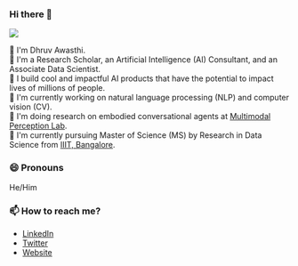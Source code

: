 ### Hi there 👋
![](https://komarev.com/ghpvc/?username=DhruvAwasthi&style=flat&label=PROFILE+VIEWS)  
  
🔭 I'm Dhruv Awasthi.  
🔭 I'm a Research Scholar, an Artificial Intelligence (AI) Consultant, and an Associate Data Scientist.   
🔭 I build cool and impactful AI products that have the potential to impact lives of millions of people.   
🔭 I'm currently working on natural language processing (NLP) and computer vision (CV).  
🔭 I'm doing research on embodied conversational agents at [Multimodal Perception Lab](http://mpl.iiitb.ac.in/).    
🔭 I'm currently pursuing Master of Science (MS) by Research in Data Science from [IIIT, Bangalore](https://www.iiitb.ac.in/).   


<!--
**DhruvAwasthi/DhruvAwasthi** is a ✨ _special_ ✨ repository because its `README.md` (this file) appears on your GitHub profile.

Here are some ideas to get you started:

- 🔭 I’m currently working on natural language processing, and computer vision.
- 🌱 I’m currently learning 
- 👯 I’m looking to collaborate on ...
- 🤔 I’m looking for help with ...
- 💬 Ask me about ...
- 📫 How to reach me: ...
- 😄 Pronouns: ...
- ⚡ Fun fact: ...
-->

### 😄 Pronouns
He/Him

### 📫 How to reach me?
- [LinkedIn](https://www.linkedin.com/in/dhruv-awasthi/) 
- [Twitter](https://twitter.com/_dhruvawasthi) 
- [Website](http://dhruvawasthi.com) 
